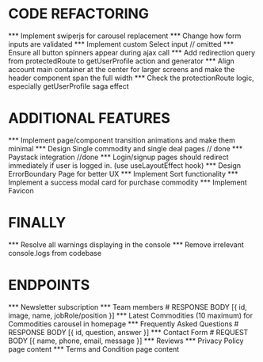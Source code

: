# CODE REFACTORING
*** Implement swiperjs for carousel replacement
*** Change how form inputs are validated
*** Implement custom Select input // omitted
*** Ensure all button spinners appear during ajax call
*** Add redirection query from protectedRoute to getUserProfile action and generator
*** Align account main container at the center for larger screens and make the header component span the full width
*** Check the protectionRoute logic, especially getUserProfile saga effect

# ADDITIONAL FEATURES
*** Implement page/component transition animations and make them minimal
*** Design Single commodity and single deal pages // done
*** Paystack integration //done
*** Login/signup pages should redirect immediately if user is logged in. (use useLayoutEffect hook)
*** Design ErrorBoundary Page for better UX
*** Implement Sort functionality
*** Implement a success modal card for purchase commodity
*** Implement Favicon

# FINALLY
*** Resolve all warnings displaying in the console
*** Remove irrelevant console.logs from codebase

# ENDPOINTS
*** Newsletter subscription
*** Team members
    # RESPONSE BODY [{
        id,
        image,
        name,
        jobRole/position
    }]
*** Latest Commodities (10 maximum) for Commodities carousel in homepage
*** Frequently Asked Questions
    # RESPONSE BODY [{
        id,
        question,
        answer
    }]
*** Contact Form
    # REQUEST BODY [{
        name,
        phone,
        email,
        message
    }]
*** Reviews
*** Privacy Policy page content
*** Terms and Condition page content